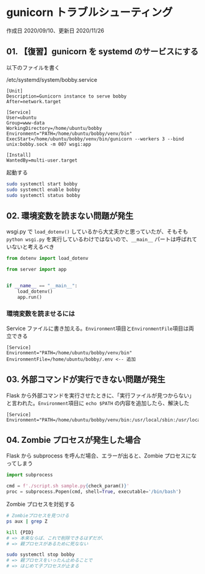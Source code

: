 # gunicorn トラブルシューティング

作成日 2020/09/10、更新日 2020/11/26

## 01. 【復習】gunicorn を systemd のサービスにする

以下のファイルを書く

/etc/systemd/system/bobby.service

```text
[Unit]
Description=Gunicorn instance to serve bobby
After=network.target

[Service]
User=ubuntu
Group=www-data
WorkingDirectory=/home/ubuntu/bobby
Environment="PATH=/home/ubuntu/bobby/venv/bin"
ExecStart=/home/ubuntu/bobby/venv/bin/gunicorn --workers 3 --bind unix:bobby.sock -m 007 wsgi:app

[Install]
WantedBy=multi-user.target
```

起動する

```bash
sudo systemctl start bobby
sudo systemctl enable bobby
sudo systemctl status bobby
```

## 02. 環境変数を読まない問題が発生

wsgi.py で `load_dotenv()` しているから大丈夫かと思っていたが、そもそも `python wsgi.py` を実行しているわけではないので、`__main__` パートは呼ばれていないと考えるべき

```python
from dotenv import load_dotenv

from server import app


if __name__ == "__main__":
    load_dotenv()
    app.run()
```

### 環境変数を読ませるには

Service ファイルに書き加える。`Environment`項目と`EnvironmentFile`項目は両立できる

```text
[Service]
Environment="PATH=/home/ubuntu/bobby/venv/bin"
EnvironmentFile=/home/ubuntu/bobby/.env <-- 追加
```

## 03. 外部コマンドが実行できない問題が発生

Flask から外部コマンドを実行させたときに、「実行ファイルが見つからない」と言われた。`Environment`項目に `echo $PATH` の内容を追加したら、解決した

```text
[Service]
Environment="PATH=/home/ubuntu/bobby/venv/bin:/usr/local/sbin:/usr/local/bin:/usr/sbin:/usr/bin:/sbin:/bin:/usr/games:/usr/local/games:/snap/bin"
```

## 04. Zombie プロセスが発生した場合

Flask から subprocess を呼んだ場合、エラーが出ると、Zombie プロセスになってしまう

```python
import subprocess

cmd = f'./script.sh sample.py{check_param()}'
proc = subprocess.Popen(cmd, shell=True, executable='/bin/bash')
```

Zombie プロセスを対処する

```bash
# Zombieプロセスを見つける
ps aux | grep Z

kill {PID}
# => 本来ならば、これで削除できるはずだが、
# => 親プロセスがあるために死なない

sudo systemctl stop bobby
# => 親プロセスをいったん止めることで
# => はじめて子プロセスが止まる
```
